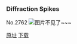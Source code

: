 ### Diffraction Spikes
No.2762
![图片不见了~~~](https://imgs.xkcd.com/comics/diffraction_spikes.png)

[原址](https://xkcd.com//2762) [下载](https://imgs.xkcd.com/comics/diffraction_spikes.png)

